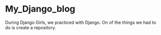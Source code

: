 # My_Django_blog

During Django Girls, we practiced with Django. 
On of the things we had to do is create a repository.
